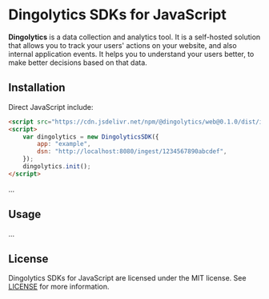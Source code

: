 Dingolytics SDKs for JavaScript
===============================

**Dingolytics** is a data collection and analytics tool. It is a self-hosted solution that allows you to track your users' actions on your website, and also internal application events. It helps you to understand your users better, to make better decisions based on that data.

## Installation

Direct JavaScript include:

```html
<script src="https://cdn.jsdelivr.net/npm/@dingolytics/web@0.1.0/dist/index.min.js"></script>
<script>
    var dingolytics = new DingolyticsSDK({
        app: "example",
        dsn: "http://localhost:8080/ingest/1234567890abcdef",
    });
    dingolytics.init();
</script>
```

...

## Usage

...

## License

Dingolytics SDKs for JavaScript are licensed under the MIT license. See [LICENSE](LICENSE) for more information.
